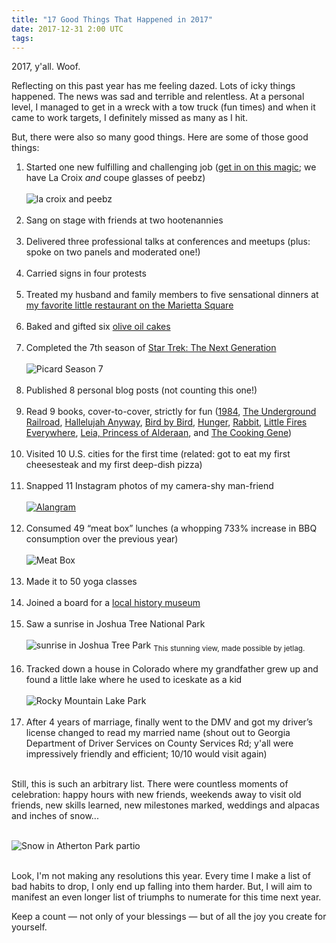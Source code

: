 ```yaml
---
title: "17 Good Things That Happened in 2017"
date: 2017-12-31 2:00 UTC
tags:
---
```


2017, y'all. Woof. 

Reflecting on this past year has me feeling dazed. Lots of icky things happened. The news was sad and terrible and relentless. At a personal level, I managed to get in a wreck with a tow truck (fun times) and when it came to work targets, I definitely missed as many as I hit.

But, there were also so many good things. Here are some of those good things:

<ol>
<li>Started one new fulfilling and challenging job (<a href="https://www.fullstory.com/jobs/">get in on this magic</a>; we have La Croix <i>and</i> coupe glasses of peebz)
  <br/>
<br/>
<img src="/img/lacroix-and-peebz.jpg" alt="la croix and peebz"/>
<br/>
<br/>
</li>

<li>Sang on stage with friends at two hootenannies
<br/>
<br/>
</li>
<li>Delivered three professional talks at conferences and meetups (plus: spoke on two panels and moderated one!)
<br/>
<br/></li>
<li>Carried signs in four protests
<br/>
<br/></li>
<li>Treated my husband and family members to five sensational dinners at <a href="http://www.springmarietta.com/">my favorite little restaurant on the Marietta Square</a>
<br/>
<br/></li>
<li>Baked and gifted six <a href="/recipes/olive-oil-cake">olive oil cakes</a>
<br/>
<br/></li>
<li>Completed the 7th season of <a href="https://www.netflix.com/title/70158329">Star Trek: The Next Generation</a>
  <br/>
  <br/>

<img src="/img/picard.gif" alt="Picard Season 7"/>
<br/>
<br/>
</li>

<li> Published 8 personal blog posts (not counting this one!) <br/>
<br/></li>
<li> Read 9 books, cover-to-cover, strictly for fun (<a href="https://www.amazon.com/1984-George-Orwell/dp/1328869334/">1984</a>, <a href="https://www.amazon.com/Underground-Railroad-Pulitzer-Winner-National/dp/0385542364/">The Underground Railroad</a>, <a href="https://www.amazon.com/Hallelujah-Anyway-Rediscovering-Anne-Lamott/dp/0735213585/">Hallelujah Anyway</a>, <a href="https://www.amazon.com/Bird-Some-Instructions-Writing-Life/dp/0385480016/">Bird by Bird</a>, <a href="https://www.amazon.com/Hunger-Memoir-Body-Roxane-Gay/dp/0062362593/">Hunger</a>, <a href="https://www.amazon.com/Rabbit-Autobiography-Ms-Patricia-Williams/dp/0062407309/">Rabbit</a>, <a href="https://www.amazon.com/Little-Fires-Everywhere-Celeste-Ng/dp/0735224293/">Little Fires Everywhere</a>, <a href="https://www.amazon.com/Journey-Star-Wars-Princess-Alderaan/dp/1484780787/">Leia, Princess of Alderaan</a>, and <a href="https://www.amazon.com/Cooking-Gene-Journey-American-Culinary/dp/0062379291/">The Cooking Gene</a>)
  <br/>
<br/>
</li>
<li> Visited 10 U.S. cities for the first time (related: got to eat my first cheesesteak and my first deep-dish pizza)
<br/>
<br/></li>
<li> Snapped 11 Instagram photos of my camera-shy man-friend
<br/>
<br/>
<a href="https://www.instagram.com/p/BXEgZetA012/?taken-by=melaniecrissey"><img src="/img/alanMan.jpg" alt="Alangram"/></a>
<br/>
<br/></li>
<li> Consumed 49 “meat box” lunches (a whopping 733% increase in BBQ consumption over the previous year)<br/>
<br/>
<img src="/img/foxBros.jpg" alt="Meat Box"/>
<br/>
<br/>
</li>
<li> Made it to 50 yoga classes <br/>
<br/></li>
<li> Joined a board for a <a href="http://www.mariettahistory.org/">local history museum</a><br/>
<br/></li>
<li> Saw a sunrise in Joshua Tree National Park
  <br/>
  <br/>

<img src="/img/sunrise.jpg" alt="sunrise in Joshua Tree Park"/>
<sub>This stunning view, made possible by jetlag.</sub>
<br/>
<br/>
</li>

<li> Tracked down a house in Colorado where my grandfather grew up and found a little lake where he used to iceskate as a kid<br/>
<br/>
<img src="/img/rockyMountainLake.jpg" alt="Rocky Mountain Lake Park"/>
<br/>
<br/></li>
<li> After 4 years of marriage, finally went to the DMV and got my driver’s license changed to read my married name (shout out to Georgia Department of Driver Services on County Services Rd; y'all were impressively friendly and efficient; 10/10 would visit again) <br/>
<br/></li>
</ol>

Still, this is such an arbitrary list. There were countless moments of celebration: happy hours with new friends, weekends away to visit old friends, new skills learned, new milestones marked, weddings and alpacas and inches of snow...
<br/>
<br/>

<img src="/img/coolBeansSnow.jpg" alt="Snow in Atherton Park partio"/>
<br/>
<br/>

Look, I'm not making any resolutions this year. Every time I make a list of bad habits to drop, I only end up falling into them harder. But, I will aim to manifest an even longer list of triumphs to numerate for this time next year.

Keep a count — not only of your blessings — but of all the joy you create for yourself.